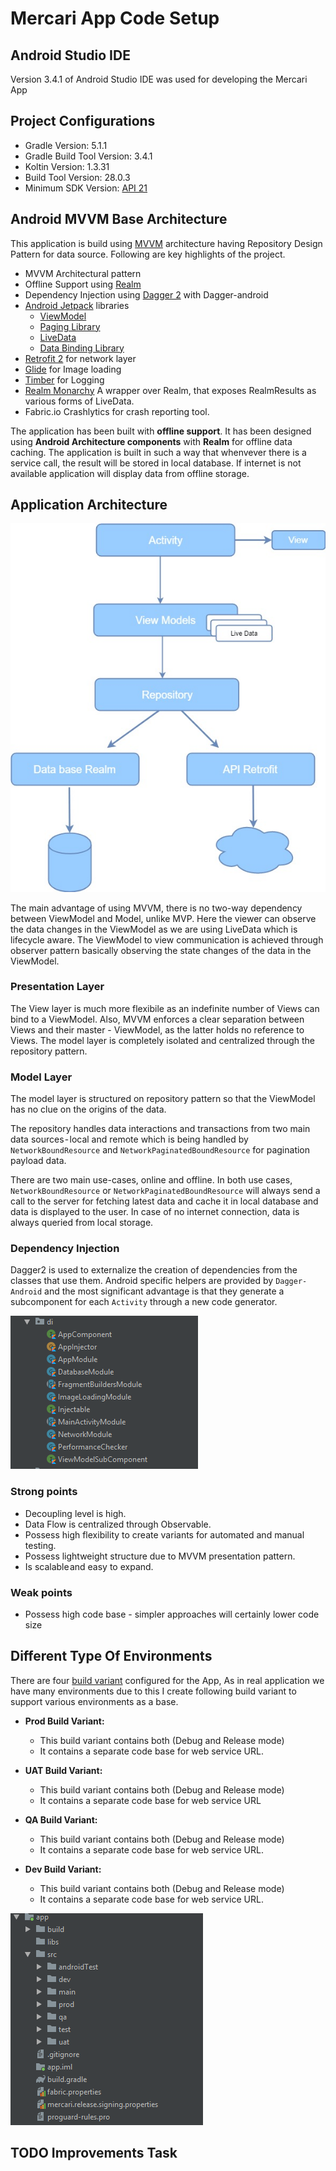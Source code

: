 
# Mercari  App Code Setup

## Android Studio IDE
Version 3.4.1 of Android Studio IDE was used for developing the Mercari App 

##  Project Configurations

 - Gradle Version: 5.1.1
 - Gradle Build Tool Version: 3.4.1
 - Koltin Version: 1.3.31
 - Build Tool Version: 28.0.3
 - Minimum SDK Version:  [API 21](https://developer.android.com/reference/android/os/Build.VERSION_CODES.html#LOLLIPOP)
 
##  Android MVVM Base Architecture
This application is build using [MVVM](https://en.wikipedia.org/wiki/Model%E2%80%93view%E2%80%93viewmodel) architecture having Repository Design Pattern for data source. Following are key highlights of the project.
 - MVVM Architectural pattern
 - Offline Support using [Realm](https://realm.io/products/realm-database/)
 - Dependency Injection using [Dagger 2](https://github.com/google/dagger) with Dagger-android
 - [Android Jetpack](https://developer.android.com/jetpack/) libraries
	 - [ViewModel](https://developer.android.com/topic/libraries/architecture/viewmodel)
	 - [Paging Library](https://developer.android.com/topic/libraries/architecture/paging)
	 - [LiveData](https://developer.android.com/topic/libraries/architecture/livedata)
	 - [Data Binding Library](https://developer.android.com/topic/libraries/data-binding)
 - [Retrofit 2](https://square.github.io/retrofit/) for network layer
 - [Glide](https://github.com/bumptech/glide) for Image loading
 - [Timber](https://github.com/JakeWharton/timber) for Logging
 - [Realm Monarchy](https://github.com/Zhuinden/realm-monarchy) A wrapper over Realm, that exposes RealmResults as various forms of LiveData.
 - Fabric.io Crashlytics for crash reporting tool.

The application has been built with  **offline support**. It has been designed using  **Android Architecture components**  with  **Realm**  for offline data caching. The application is built in such a way that whenvever there is a service call, the result will be stored in local database. If internet is not available application will display data from offline storage. 


## Application Architecture

<img src="/screenshots/screenshot_mvvm_diagram_overview.jpg" alt="MVVM"/>

The main advantage of using MVVM, there is no two-way dependency between ViewModel and Model, unlike MVP. Here the viewer can observe the data changes in the ViewModel as we are using LiveData which is lifecycle aware. The ViewModel to view communication is achieved through observer pattern basically observing the state changes of the data in the ViewModel. 

### Presentation Layer
The View layer is much more flexibile as an indefinite number of Views can bind to a ViewModel. Also, MVVM enforces a clear separation between Views and their master - ViewModel, as the latter holds no reference to Views. The model layer is completely isolated and centralized through the repository pattern.

### Model Layer

The model layer is structured on repository pattern so that the ViewModel has no clue on the origins of the data.

The repository handles data interactions and transactions from two main data sources - local and remote which is being handled by `NetworkBoundResource` and `NetworkPaginatedBoundResource` for pagination payload data.

There are two main use-cases, online and offline. In both use cases,  `NetworkBoundResource` or  `NetworkPaginatedBoundResource` will always send a call to the server for fetching latest data and cache it in local database and data is displayed to the user. In case of no internet connection,  data is always queried from local storage.

### Dependency Injection
Dagger2 is used to externalize the creation of dependencies from the classes that use them. Android specific helpers are provided by `Dagger-Android` and the most significant advantage is that they generate a subcomponent for each `Activity` through a new code generator.

<img src="/screenshots/screenshots_dagger_overview.png" alt="Dagger"/>

###  Strong points
-   Decoupling level is high.
-   Data Flow is centralized through Observable.
-   Possess high flexibility to create variants for automated and manual testing.
-   Possess lightweight structure due to MVVM presentation pattern.
-   Is scalable and easy to expand.

### Weak points
-   Possess high code base - simpler approaches will certainly lower code size

## Different Type Of Environments

There are four [build variant](https://developer.android.com/studio/build/build-variants.html) configured for the App, As in real application we have many environments due to this I create following build variant to support various environments as a base.

 - **Prod Build Variant:**
     -  This build variant contains both (Debug and Release mode)
     -  It contains a separate code base for web service URL.

 - **UAT Build Variant:**
     - This build variant contains both (Debug and Release mode)
     - It contains a separate code base for web service URL
   
 - **QA Build Variant:**
     - This build variant contains both (Debug and Release mode)
     -  It contains a separate code base for web service URL.

 - **Dev Build Variant:**
     - This build variant contains both (Debug and Release mode)
     - It contains a separate code base for web service URL.

<img src="/screenshots/screenshot_build_variant_support.png" alt="Build Variant"/>


## TODO Improvements Task